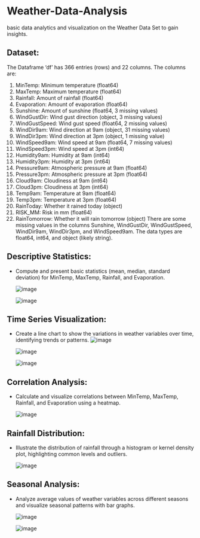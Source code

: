# Weather-Data-Analysis
basic data analytics and visualization on the Weather Data
Set to gain insights.
## Dataset:
The Dataframe ‘df’ has 366 entries (rows) and 22 columns. The columns are:
1.	MinTemp: Minimum temperature (float64)
2.	MaxTemp: Maximum temperature (float64)
3.	Rainfall: Amount of rainfall (float64)
4.	Evaporation: Amount of evaporation (float64)
5.	Sunshine: Amount of sunshine (float64, 3 missing values)
6.	WindGustDir: Wind gust direction (object, 3 missing values)
7.	WindGustSpeed: Wind gust speed (float64, 2 missing values)
8.	WindDir9am: Wind direction at 9am (object, 31 missing values)
9.	WindDir3pm: Wind direction at 3pm (object, 1 missing value)
10.	WindSpeed9am: Wind speed at 9am (float64, 7 missing values)
11.	WindSpeed3pm: Wind speed at 3pm (int64)
12.	Humidity9am: Humidity at 9am (int64)
13.	Humidity3pm: Humidity at 3pm (int64)
14.	Pressure9am: Atmospheric pressure at 9am (float64)
15.	Pressure3pm: Atmospheric pressure at 3pm (float64)
16.	Cloud9am: Cloudiness at 9am (int64)
17.	Cloud3pm: Cloudiness at 3pm (int64)
18.	Temp9am: Temperature at 9am (float64)
19.	Temp3pm: Temperature at 3pm (float64)
20.	RainToday: Whether it rained today (object)
21.	RISK_MM: Risk in mm (float64)
22.	RainTomorrow: Whether it will rain tomorrow (object)
There are some missing values in the columns Sunshine, WindGustDir, WindGustSpeed, WindDir9am, WindDir3pm, and WindSpeed9am. The data types are float64, int64, and object (likely string).

## Descriptive Statistics:
- Compute and present basic statistics (mean, median, standard deviation) for MinTemp, MaxTemp, Rainfall, and Evaporation.

  ![image](https://github.com/Jsujanchowdary/Weather-Data-Analysis/assets/91127394/31559ba6-f1f5-43c9-9f5c-1b650f858581)

  ![image](https://github.com/Jsujanchowdary/Weather-Data-Analysis/assets/91127394/b75469b1-e2de-4d35-a6d5-50bb5f42ca47)

## Time Series Visualization:
- Create a line chart to show the variations in weather variables over time, identifying trends or patterns.
  ![image](https://github.com/Jsujanchowdary/Weather-Data-Analysis/assets/91127394/13585b8c-e7d4-49a6-b336-39472eb94472)

  ![image](https://github.com/Jsujanchowdary/Weather-Data-Analysis/assets/91127394/9ff06e44-3ce0-4055-877b-0cabeb0c6d2b)


  ![image](https://github.com/Jsujanchowdary/Weather-Data-Analysis/assets/91127394/34df9dea-bfba-4e35-ba1c-94625c2f3e94)

## Correlation Analysis:
- Calculate and visualize correlations between MinTemp, MaxTemp, Rainfall, and Evaporation using a heatmap.

  ![image](https://github.com/Jsujanchowdary/Weather-Data-Analysis/assets/91127394/b14415b0-3401-4e03-9e75-4c7e8259e4ef)

## Rainfall Distribution:
- Illustrate the distribution of rainfall through a histogram or kernel density plot, highlighting common levels and outliers.

  ![image](https://github.com/Jsujanchowdary/Weather-Data-Analysis/assets/91127394/cc17ca34-859e-467d-9f91-7653735651bf)

## Seasonal Analysis:
- Analyze average values of weather variables across different seasons and visualize seasonal patterns with bar graphs.

  ![image](https://github.com/Jsujanchowdary/Weather-Data-Analysis/assets/91127394/fdc09d96-749c-4962-a05c-3578cc890cce)

  ![image](https://github.com/Jsujanchowdary/Weather-Data-Analysis/assets/91127394/2ce54dd4-f3b4-46c4-a861-546c80eb6181)

